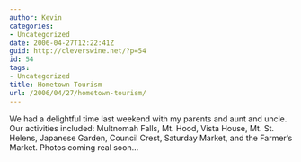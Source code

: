 ```yaml
---
author: Kevin
categories:
- Uncategorized
date: 2006-04-27T12:22:41Z
guid: http://cleverswine.net/?p=54
id: 54
tags:
- Uncategorized
title: Hometown Tourism
url: /2006/04/27/hometown-tourism/
---
```


We had a delightful time last weekend with my parents and aunt and uncle. Our activities included: Multnomah Falls, Mt. Hood, Vista House, Mt. St. Helens, Japanese Garden, Council Crest, Saturday Market, and the Farmer&#8217;s Market. Photos coming real soon&#8230;
